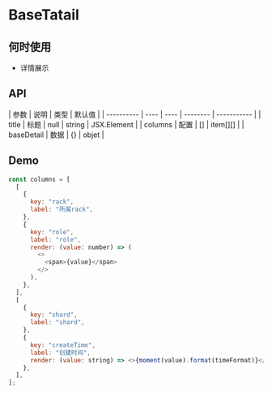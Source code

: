 # BaseTatail

## 何时使用

- 详情展示

## API

| 参数       | 说明 | 类型 | 默认值   |
| ---------- | ---- | ---- | -------- | ----------- |
| title      | 标题 | null | string   | JSX.Element |
| columns    | 配置 | []   | item[][] |
| baseDetail | 数据 | {}   | objet    |

## Demo

```js
const columns = [
  [
    {
      key: "rack",
      label: "所属rack",
    },
    {
      key: "role",
      label: "role",
      render: (value: number) => (
        <>
          <span>{value}</span>
        </>
      ),
    },
  ],
  [
    {
      key: "shard",
      label: "shard",
    },
    {
      key: "createTime",
      label: "创建时间",
      render: (value: string) => <>{moment(value).format(timeFormat)}</>,
    },
  ],
];
```
